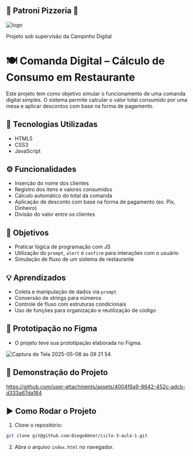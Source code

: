  ## 🍕 Patroni Pizzeria 🍕

 ![logo](https://github.com/user-attachments/assets/f1f009fe-2f29-4fe7-9524-b4da9f2465e1)

Projeto sob supervisão da Campinho Digital

# 🍽️ Comanda Digital – Cálculo de Consumo em Restaurante

Este projeto tem como objetivo simular o funcionamento de uma comanda digital simples. O sistema permite calcular o valor total consumido por uma mesa e aplicar descontos com base na forma de pagamento.

## 🚀 Tecnologias Utilizadas

- HTML5
- CSS3
- JavaScript

## ⚙️ Funcionalidades

- Inserção do nome dos clientes
- Registro dos itens e valores consumidos
- Cálculo automático do total da comanda
- Aplicação de desconto com base na forma de pagamento (ex: Pix, Dinheiro)
- Divisão do valor entre os clientes

## 🎯 Objetivos

- Praticar lógica de programação com JS
- Utilização do `prompt`, `alert` e `confirm` para interações com o usuário
- Simulação de fluxo de um sistema de restaurante

## 💡 Aprendizados

- Coleta e manipulação de dados via `prompt`
- Conversão de strings para números
- Controle de fluxo com estruturas condicionais
- Uso de funções para organização e reutilização de código


## 🎨 Prototipação no Figma
 - O projeto teve sua prototipação elaborada no Figma. 

 ![Captura de Tela 2025-05-08 às 09 21 54](https://github.com/user-attachments/assets/3a0f364d-b51b-46b9-aee1-066edc01795a)

## 🎥 Demonstração do Projeto



https://github.com/user-attachments/assets/4004f8a9-8642-452c-adcb-d333a67da184




## ▶️ Como Rodar o Projeto

1. Clone o repositório:
```bash
git clone git@github.com:DiegoAbner/ciclo-3-aula-1.git
```

2. Abra o arquivo `index.html` no navegador.
